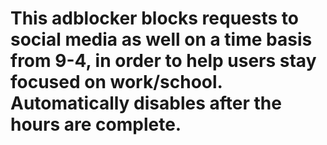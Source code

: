 # This adblocker blocks requests to social media as well on a time basis from 9-4, in order to help users stay focused on work/school. Automatically disables after the hours are complete.
